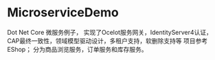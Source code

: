 # MicroserviceDemo
Dot Net Core 微服务例子，  实现了Ocelot服务网关，IdentityServer4认证，CAP最终一致性，领域模型驱动设计，多租户支持，软删除支持等
项目参考EShop； 分为商品浏览服务，订单服务和库存服务。
